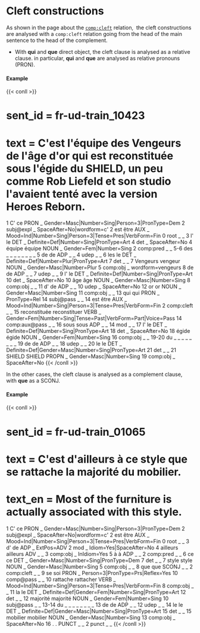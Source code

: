 # Cleft constructions

  

As shown in the page about the [`comp:cleft`](../../../general_guideline/Syntactic_relations/comp/comp_cleft.md) relation,  the cleft constructions are analysed with a `comp:cleft` relation going from the head of the main sentence to the head of the complement.

  

* With **qui** and **que** direct object, the cleft clause is analysed as a relative clause. in particular, **qui** and **que** are analysed as relative pronouns (PRON).

<!-- tabs:start -->
#### **Example**


{{< conll >}}
# sent_id = fr-ud-train_10423
# text = C'est l'équipe des Vengeurs de l'âge d'or qui est reconstituée sous l'égide du SHIELD, un peu comme Rob Liefeld et son studio l'avaient tenté avec la version Heroes Reborn.
1	C'	ce	PRON	_	Gender=Masc|Number=Sing|Person=3|PronType=Dem	2	subj@expl	_	SpaceAfter=No|wordform=c'
2	est	être	AUX	_	Mood=Ind|Number=Sing|Person=3|Tense=Pres|VerbForm=Fin	0	root	_	_
3	l'	le	DET	_	Definite=Def|Number=Sing|PronType=Art	4	det	_	SpaceAfter=No
4	équipe	équipe	NOUN	_	Gender=Fem|Number=Sing	2	comp:pred	_	_
5-6	des	_	_	_	_	_	_	_	_
5	de	de	ADP	_	_	4	udep	_	_
6	les	le	DET	_	Definite=Def|Number=Plur|PronType=Art	7	det	_	_
7	Vengeurs	vengeur	NOUN	_	Gender=Masc|Number=Plur	5	comp:obj	_	wordform=vengeurs
8	de	de	ADP	_	_	7	udep	_	_
9	l'	le	DET	_	Definite=Def|Number=Sing|PronType=Art	10	det	_	SpaceAfter=No
10	âge	âge	NOUN	_	Gender=Masc|Number=Sing	8	comp:obj	_	_
11	d'	de	ADP	_	_	10	udep	_	SpaceAfter=No
12	or	or	NOUN	_	Gender=Masc|Number=Sing	11	comp:obj	_	_
13	qui	qui	PRON	_	PronType=Rel	14	subj@pass	_	_
14	est	être	AUX	_	Mood=Ind|Number=Sing|Person=3|Tense=Pres|VerbForm=Fin	2	comp:cleft	_	_
15	reconstituée	reconstituer	VERB	_	Gender=Fem|Number=Sing|Tense=Past|VerbForm=Part|Voice=Pass	14	comp:aux@pass	_	_
16	sous	sous	ADP	_	_	14	mod	_	_
17	l'	le	DET	_	Definite=Def|Number=Sing|PronType=Art	18	det	_	SpaceAfter=No
18	égide	égide	NOUN	_	Gender=Fem|Number=Sing	16	comp:obj	_	_
19-20	du	_	_	_	_	_	_	_	_
19	de	de	ADP	_	_	18	udep	_	_
20	le	le	DET	_	Definite=Def|Gender=Masc|Number=Sing|PronType=Art	21	det	_	_
21	SHIELD	SHIELD	PROPN	_	Gender=Masc|Number=Sing	19	comp:obj	_	SpaceAfter=No
{{< /conll >}}
<!-- tabs:end -->



In the other cases, the cleft clause is analysed as a complement clause, with **que** as a SCONJ.
<!-- tabs:start -->
#### **Example**

{{< conll >}}
# sent_id = fr-ud-train_01065
# text = C'est d'ailleurs à ce style que se rattache la majorité du mobilier.
# text_en = Most of the furniture is actually associated with this style.
1	C'	ce	PRON	_	Gender=Masc|Number=Sing|Person=3|PronType=Dem	2	subj@expl	_	SpaceAfter=No|wordform=c'
2	est	être	AUX	_	Mood=Ind|Number=Sing|Person=3|Tense=Pres|VerbForm=Fin	0	root	_	_
3	d'	de	ADP	_	ExtPos=ADV	2	mod	_	Idiom=Yes|SpaceAfter=No
4	ailleurs	ailleurs	ADV	_	_	3	comp:obj	_	InIdiom=Yes
5	à	à	ADP	_	_	2	comp:pred	_	_
6	ce	ce	DET	_	Gender=Masc|Number=Sing|PronType=Dem	7	det	_	_
7	style	style	NOUN	_	Gender=Masc|Number=Sing	5	comp:obj	_	_
8	que	que	SCONJ	_	_	2	comp:cleft	_	_
9	se	soi	PRON	_	Person=3|PronType=Prs|Reflex=Yes	10	comp@pass	_	_
10	rattache	rattacher	VERB	_	Mood=Ind|Number=Sing|Person=3|Tense=Pres|VerbForm=Fin	8	comp:obj	_	_
11	la	le	DET	_	Definite=Def|Gender=Fem|Number=Sing|PronType=Art	12	det	_	_
12	majorité	majorité	NOUN	_	Gender=Fem|Number=Sing	10	subj@pass	_	_
13-14	du	_	_	_	_	_	_	_	_
13	de	de	ADP	_	_	12	udep	_	_
14	le	le	DET	_	Definite=Def|Gender=Masc|Number=Sing|PronType=Art	15	det	_	_
15	mobilier	mobilier	NOUN	_	Gender=Masc|Number=Sing	13	comp:obj	_	SpaceAfter=No
16	.	.	PUNCT	_	_	2	punct	_	_
{{< /conll >}}
<!-- tabs:end -->
